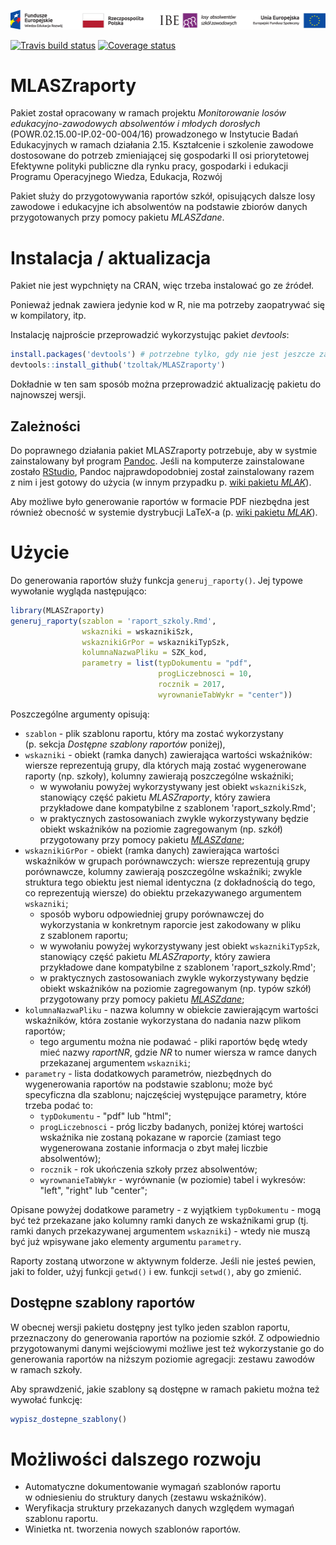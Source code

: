 ![KL+RP+IBE+EFS](inst/Belka-Losy-absolwentow-Kolor-PL.png)

[![Travis build status](https://travis-ci.org/tzoltak/MLASZraporty.svg?branch=master)](https://travis-ci.org/tzoltak/MLASZraporty)
[![Coverage status](https://codecov.io/gh/tzoltak/MLASZraporty/branch/master/graph/badge.svg)](https://codecov.io/github/tzoltak/MLASZraporty?branch=master)

# MLASZraporty

Pakiet został opracowany w ramach projektu *Monitorowanie losów edukacyjno-zawodowych absolwentów i młodych dorosłych* (POWR.02.15.00-IP.02-00-004/16) prowadzonego w Instytucie Badań Edukacyjnych w ramach działania 2.15. Kształcenie i szkolenie zawodowe dostosowane do potrzeb zmieniającej się gospodarki II osi priorytetowej Efektywne polityki publiczne dla rynku pracy, gospodarki i edukacji Programu Operacyjnego Wiedza, Edukacja, Rozwój

Pakiet służy do przygotowywania raportów szkół, opisujących dalsze losy zawodowe i edukacyjne ich absolwentów na podstawie zbiorów danych przygotowanych przy pomocy pakietu *MLASZdane*.

# Instalacja / aktualizacja

Pakiet nie jest wypchnięty na CRAN, więc trzeba instalować go ze źródeł.

Ponieważ jednak zawiera jedynie kod w R, nie ma potrzeby zaopatrywać się w kompilatory, itp.

Instalację najproście przeprowadzić wykorzystując pakiet *devtools*:

```r
install.packages('devtools') # potrzebne tylko, gdy nie jest jeszcze zainstalowany
devtools::install_github('tzoltak/MLASZraporty')
```

Dokładnie w ten sam sposób można przeprowadzić aktualizację pakietu do najnowszej wersji.

## Zależności

Do poprawnego działania pakiet MLASZraporty potrzebuje, aby w systmie zainstalowany był program [Pandoc](http://pandoc.org). Jeśli na komputerze zainstalowane zostało [RStudio](http://www.rstudio.com/products/rstudio/download), Pandoc najprawdopodobniej został zainstalowany razem z nim i jest gotowy do użycia (w innym przypadku p. [wiki pakietu *MLAK*](https://github.com/zozlak/MLAK/wiki/1.1-Instalacja)).

Aby możliwe było generowanie raportów w formacie PDF niezbędna jest również obecność w systemie dystrybucji LaTeX-a (p. [wiki pakietu *MLAK*](https://github.com/zozlak/MLAK/wiki/1.1-Instalacja)).

# Użycie

Do generowania raportów służy funkcja `generuj_raporty()`. Jej typowe wywołanie wygląda następująco:

```r
library(MLASZraporty)
generuj_raporty(szablon = 'raport_szkoly.Rmd',
                wskazniki = wskaznikiSzk,
                wskaznikiGrPor = wskaznikiTypSzk,
                kolumnaNazwaPliku = SZK_kod,
                parametry = list(typDokumentu = "pdf",
                                 progLiczebnosci = 10,
                                 rocznik = 2017,
                                 wyrownanieTabWykr = "center"))
```

Poszczególne argumenty opisują:

  - `szablon` - plik szablonu raportu, który ma zostać wykorzystany (p. sekcja *Dostępne szablony raportów* poniżej),
  - `wskazniki` - obiekt (ramka danych) zawierająca wartości wskaźników: wiersze reprezentują grupy, dla których mają zostać wygenerowane raporty (np. szkoły), kolumny zawierają poszczególne wskaźniki;
    - w wywołaniu powyżej wykorzystywany jest obiekt `wskaznikiSzk`, stanowiący część pakietu *MLASZraporty*, który zawiera przykładowe dane kompatybilne z szablonem 'raport_szkoly.Rmd';
    - w praktycznych zastosowaniach zwykle wykorzystywany będzie obiekt wskaźników na poziomie zagregowanym (np. szkół) przygotowany przy pomocy pakietu [*MLASZdane*](https://github.com/tzoltak/MLASZdane);
  - `wskaznikiGrPor` - obiekt (ramka danych) zawierająca wartości wskaźników w grupach porównawczych: wiersze reprezentują grupy porównawcze, kolumny zawierają poszczególne wskaźniki; zwykle struktura tego obiektu jest niemal identyczna (z dokładnością do tego, co reprezentują wiersze) do obiektu przekazywanego argumentem `wskazniki`;
    - sposób wyboru odpowiedniej grupy porównawczej do wykorzystania w konkretnym raporcie jest zakodowany w pliku z szablonem raportu;
    - w wywołaniu powyżej wykorzystywany jest obiekt `wskaznikiTypSzk`, stanowiący część pakietu *MLASZraporty*, który zawiera przykładowe dane kompatybilne z szablonem 'raport_szkoly.Rmd';
    - w praktycznych zastosowaniach zwykle wykorzystywany będzie obiekt wskaźników na poziomie zagregowanym (np. typów szkół) przygotowany przy pomocy pakietu [*MLASZdane*](https://github.com/tzoltak/MLASZdane);
  - `kolumnaNazwaPliku` - nazwa kolumny w obiekcie zawierającym wartości wskaźników, która zostanie wykorzystana do nadania nazw plikom raportów;
    - tego argumentu można nie podawać - pliki raportów będę wtedy mieć nazwy *raportNR*, gdzie *NR* to numer wiersza w ramce danych przekazanej argumentem `wskazniki`;
  - `parametry` - lista dodatkowych parametrów, niezbędnych do wygenerowania raportów na podstawie szablonu; może być specyficzna dla szablonu; najczęściej występujące parametry, które trzeba podać to:
    - `typDokumentu` - "pdf" lub "html";
    - `progLiczebnosci` - próg liczby badanych, poniżej której wartości wskaźnika nie zostaną pokazane w raporcie (zamiast tego wygenerowana zostanie informacja o zbyt małej liczbie absolwentów);
    - `rocznik` - rok ukończenia szkoły przez absolwentów;
    - `wyrownanieTabWykr` - wyrównanie (w poziomie) tabel i wykresów: "left", "right" lub "center";

Opisane powyżej dodatkowe parametry - z wyjątkiem `typDokumentu` - mogą być też przekazane jako kolumny ramki danych ze wskaźnikami grup (tj. ramki danych przekazywanej argumentem `wskazniki`) - wtedy nie muszą być już wpisywane jako elementy argumentu `parametry`.

Raporty zostaną utworzone w aktywnym folderze. Jeśli nie jesteś pewien, jaki to folder, użyj funkcji `getwd()` i ew. funkcji `setwd()`, aby go zmienić.

## Dostępne szablony raportów

W obecnej wersji pakietu dostępny jest tylko jeden szablon raportu, przeznaczony do generowania raportów na poziomie szkół. Z odpowiednio przygotowanymi danymi wejściowymi możliwe jest też wykorzystanie go do generowania raportów na niższym poziomie agregacji: zestawu zawodów w ramach szkoły.

Aby sprawdzenić, jakie szablony są dostępne w ramach pakietu można też wywołać funkcję:

```r
wypisz_dostepne_szablony()
```

# Możliwości dalszego rozwoju

 - Automatyczne dokumentowanie wymagań szablonów raportu w odniesieniu do struktury danych (zestawu wskaźników).
 - Weryfikacja struktury przekazanych danych względem wymagań szablonu raportu.
 - Winietka nt. tworzenia nowych szablonów raportów.
